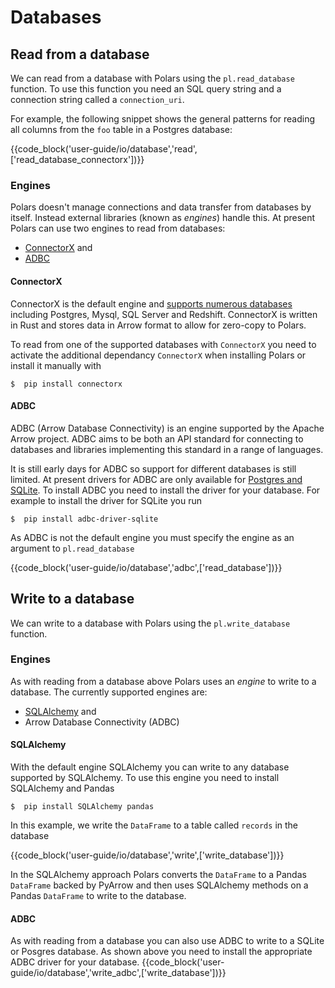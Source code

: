# Databases

## Read from a database

We can read from a database with Polars using the `pl.read_database` function. To use this function you need an SQL query string and a connection string called a `connection_uri`.

For example, the following snippet shows the general patterns for reading all columns from the `foo` table in a Postgres database:

{{code_block('user-guide/io/database','read',['read_database_connectorx'])}}

### Engines

Polars doesn't manage connections and data transfer from databases by itself. Instead external libraries (known as *engines*) handle this. At present Polars can use two engines to read from databases: 

- [ConnectorX](https://github.com/sfu-db/connector-x) and 
- [ADBC](https://arrow.apache.org/docs/format/ADBC.html)

#### ConnectorX

ConnectorX is the default engine and [supports numerous databases](https://github.com/sfu-db/connector-x#sources) including Postgres, Mysql, SQL Server and Redshift. ConnectorX is written in Rust and stores data in Arrow format to allow for zero-copy to Polars.

To read from one of the supported databases with `ConnectorX` you need to activate the additional dependancy `ConnectorX` when installing Polars or install it manually with

```shell
$  pip install connectorx
```

#### ADBC

ADBC (Arrow Database Connectivity) is an engine supported by the Apache Arrow project. ADBC aims to be both an API standard for connecting to databases and libraries implementing this standard in a range of languages.

It is still early days for ADBC so support for different databases is still limited. At present drivers for ADBC are only available for [Postgres and SQLite](https://arrow.apache.org/adbc/0.1.0/driver/cpp/index.html). To install ADBC you need to install the driver for your database. For example to install the driver for SQLite you run

```shell
$  pip install adbc-driver-sqlite
```

As ADBC is not the default engine you must specify the engine as an argument to `pl.read_database`

{{code_block('user-guide/io/database','adbc',['read_database'])}}

## Write to a database

We can write to a database with Polars using the `pl.write_database` function. 

### Engines
As with reading from a database above Polars uses an *engine* to write to a database. The currently supported engines are:

- [SQLAlchemy](https://www.sqlalchemy.org/) and
- Arrow Database Connectivity (ADBC)

#### SQLAlchemy
With the default engine SQLAlchemy you can write to any database supported by SQLAlchemy. To use this engine you need to install SQLAlchemy and Pandas
```shell
$  pip install SQLAlchemy pandas
```
In this example, we write the `DataFrame` to a table called `records` in the database

{{code_block('user-guide/io/database','write',['write_database'])}}

In the SQLAlchemy approach Polars converts the `DataFrame` to a Pandas `DataFrame` backed by PyArrow and then uses SQLAlchemy methods on a Pandas `DataFrame` to write to the database. 

#### ADBC
As with reading from a database you can also use ADBC to write to a SQLite or Posgres database. As shown above you need to install the appropriate ADBC driver for your database.
{{code_block('user-guide/io/database','write_adbc',['write_database'])}}
